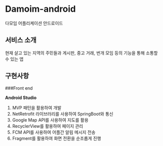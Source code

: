 # Damoim-android
다모임 어플리케이션 안드로이드

## 서비스 소개
현재 살고 있는 지역의 주민들과 게시판, 중고 거래, 번개 모임 등의 기능을 통해 소통할 수 있는 앱

## 구현사항

###Front end

**Android Studio**
1. MVP 패턴을 활용하여 개발
2. NetRetrofit 라이브러리를 사용하여 SpringBoot와 통신
3. Google Map API를 사용하여 지도를 활용
4. RecyclerView를 활용하여 페이지 관리
5. FCM API를 사용하여 어플간 알림 메시지 전송
6. Fragment를 활용하여 화면 전환을 순조롭게 진행


